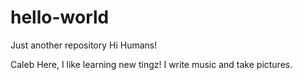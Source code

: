 # hello-world
Just another repository
Hi Humans!

Caleb Here, I like learning new tingz!
I write music and take pictures.

